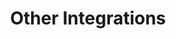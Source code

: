 ---
title: Other Integrations
excerpt: ''
deprecated: false
hidden: false
metadata:
  title: ''
  description: ''
  robots: index
next:
  description: ''
---